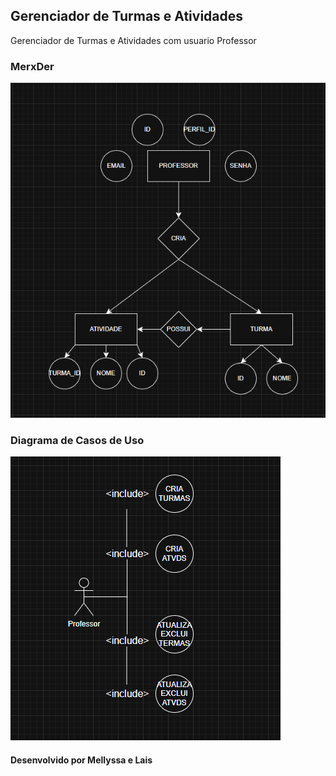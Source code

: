 ## Gerenciador de Turmas e Atividades
Gerenciador de Turmas e Atividades com usuario Professor 

### MerxDer
![MerDer](./docs/MERxDER.png)
### Diagrama de Casos de Uso
![DCU](./docs/Diagrama.png)

#### Desenvolvido por Mellyssa e Lais